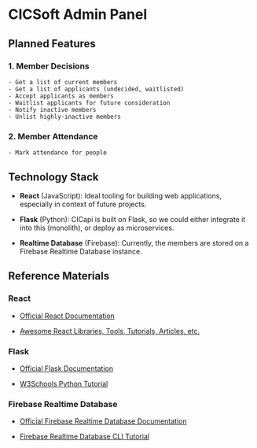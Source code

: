 # CICSoft Admin Panel

## Planned Features

### 1. Member Decisions

    - Get a list of current members
    - Get a list of applicants (undecided, waitlisted)
    - Accept applicants as members
    - Waitlist applicants for future consideration
    - Notify inactive members
    - Unlist highly-inactive members

### 2. Member Attendance

    - Mark attendance for people

## Technology Stack

- **React** (JavaScript): Ideal tooling for building web applications, especially in context of future projects.

- **Flask** (Python): CICapi is built on Flask, so we could either integrate it into this (monolith), or deploy as microservices.

- **Realtime Database** (Firebase): Currently, the members are stored on a Firebase Realtime Database instance.

## Reference Materials

### React

- [Official React Documentation](https://reactjs.org/)

- [Awesome React Libraries, Tools, Tutorials, Articles, etc.](https://github.com/enaqx/awesome-react)

### Flask

- [Official Flask Documentation](https://flask.palletsprojects.com)

- [W3Schools Python Tutorial](https://www.w3schools.com/python)

### Firebase Realtime Database

- [Official Firebase Realtime Database Documentation](https://firebase.google.com/docs/database)

- [Firebase Realtime Database CLI Tutorial](https://firebase.blog/posts/2017/12/read-and-write-your-realtime-database)
